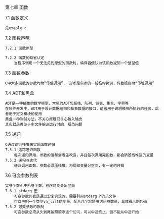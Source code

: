 第七章 函数

7.1 函数定义 

    见exaple.c

7.2 函数声明

    7.2.1 函数原型

    7.2.2 函数的缺省认定
        当程序调用一个无法见到原型的函数时，编译器便认为该函数返回一个整型值

7.3 函数参数

    C中大多函数的参数均为“传值调用”， 形参是实参的一份临时拷贝，传数组则为“传址调用”

7.4 ADT和黑盒

    ADT是一种抽象的数学模型，常见的ADT包括栈、队列、链表、集合、字典等
    在软件开发中，ADT用于设计数据结构和抽象数据的接口，前者用于说明模块所执行的任务，后者用于定义模块的使用
    黑盒一种测试方法，不关心原理只关心输入输出
    其实就是类似于多文件编译运行时的，规范问题

7.5 递归

    C通过运行栈堆来实现函数递归
    7.5.1 追踪递归函数
        每次递归调用，参数的值都会发生改变，并且每次调用完函数，都会销毁栈堆区的变量
    7.5.2 递归与迭代
        递归调用函数，参数必须压栈堆、为局部变量分空间，有一定的开销

7.6 可变参数列表

    实参个数小于形参个数，程序可能会出问题
    7.6.1 stdarg 宏
        可变参数列表是通过宏来实现的，需要引用stdarg.h的头文件
        可以声明一个类型va_list的变量，配合几个宏使用访问参数值，具体看示例代码
    7.6.2 可变参数的限制
        可变参数必须从头到尾按照顺序逐个访问，可以中途终止，但不能从中途开始